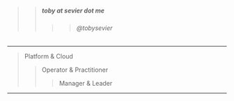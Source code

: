 

> 
>> ##### toby at sevier dot me
>>>> ###### @tobysevier

---

> Platform & Cloud
>> Operator & Practitioner
>>> Manager & Leader

---




